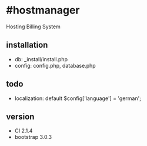#hostmanager
===============
Hosting Billing System

## installation
- db: _install/install.php
- config: config.php, database.php

## todo
- localization: default $config['language'] = 'german';

## version
- CI 2.1.4
- bootstrap 3.0.3
